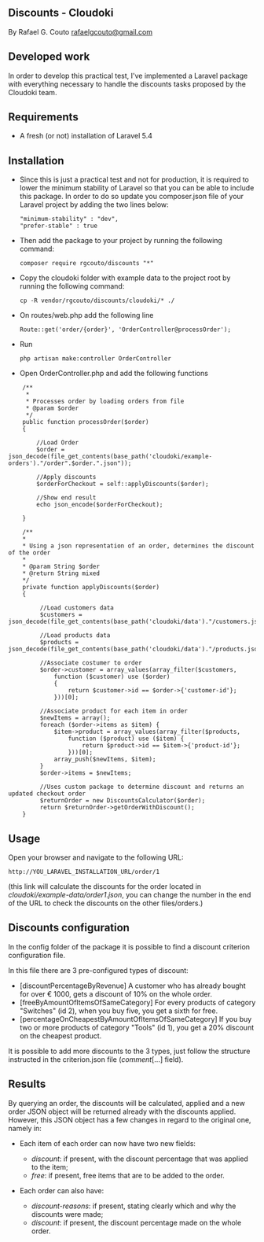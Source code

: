 ## Discounts - Cloudoki

By Rafael G. Couto <rafaelgcouto@gmail.com>



## Developed work

In order to develop this practical test, I've implemented a Laravel package with everything necessary to handle the discounts tasks
proposed by the Cloudoki team.

## Requirements
- A fresh (or not) installation of Laravel 5.4

## Installation

- Since this is just a practical test and not for production, it is required to lower the minimum stability of Laravel 
so that you can be able to include this package. In order to do so update you composer.json file of your Laravel project by adding the two lines below:

    
    ```
    "minimum-stability" : "dev", 
    "prefer-stable" : true
    ```

- Then add the package to your project by running the following command:

    
    ```composer require rgcouto/discounts "*"```

- Copy the cloudoki folder with example data to the project root by running the following command:

    
    ```cp -R vendor/rgcouto/discounts/cloudoki/* ./```


- On routes/web.php add the following line


    ```Route::get('order/{order}', 'OrderController@processOrder');```


- Run


    ```php artisan make:controller OrderController```


- Open OrderController.php and add the following functions

```
    /**
     *
     * Processes order by loading orders from file
     * @param $order
     */
    public function processOrder($order)
    {

        //Load Order
        $order = json_decode(file_get_contents(base_path('cloudoki/example-orders')."/order".$order.".json"));

        //Apply discounts
        $orderForCheckout = self::applyDiscounts($order);

        //Show end result
        echo json_encode($orderForCheckout);

    }

    /**
    *
    * Using a json representation of an order, determines the discount of the order
    *
    * @param String $order
    * @return String mixed
    */
    private function applyDiscounts($order)
    {
 
         //Load customers data
         $customers = json_decode(file_get_contents(base_path('cloudoki/data')."/customers.json"));
    
         //Load products data
         $products = json_decode(file_get_contents(base_path('cloudoki/data')."/products.json"));
    
         //Associate costumer to order
         $order->customer = array_values(array_filter($customers,
             function ($customer) use ($order)
             {
                 return $customer->id == $order->{'customer-id'};
             }))[0];
    
         //Associate product for each item in order
         $newItems = array();
         foreach ($order->items as $item) {
             $item->product = array_values(array_filter($products,
                 function ($product) use ($item) {
                     return $product->id == $item->{'product-id'};
                 }))[0];
             array_push($newItems, $item);
         }
         $order->items = $newItems;
    
         //Uses custom package to determine discount and returns an updated checkout order
         $returnOrder = new DiscountsCalculator($order);
         return $returnOrder->getOrderWithDiscount();
    }  
```	

## Usage

Open your browser and navigate to the following URL:

	
	http://YOU_LARAVEL_INSTALLATION_URL/order/1

    
   (this link will calculate the discounts for the order located in *cloudoki/example-data/order1.json*, you can change the number in the end of the URL to check the discounts on the other files/orders.)

## Discounts configuration

In the config folder of the package it is possible to find a discount criterion configuration file.

In this file there are 3 pre-configured types of discount:
- [discountPercentageByRevenue] A customer who has already bought for over € 1000, gets a discount of 10% on the whole order.
- [freeByAmountOfItemsOfSameCategory] For every products of category "Switches" (id 2), when you buy five, you get a sixth for free.
- [percentageOnCheapestByAmountOfItemsOfSameCategory] If you buy two or more products of category "Tools" (id 1), you get a 20% discount on the cheapest product.

It is possible to add more discounts to the 3 types, just follow the structure instructed in the criterion.json file (_comment_[...] field).

## Results

By querying an order, the discounts will be calculated, applied and a new order JSON object will be returned already with the discounts applied. However, this JSON object has a few changes in regard to the original one, namely in:

- Each item of each order can now have two new fields: 

    - *discount*: if present, with the discount percentage that was applied to the item;
    - *free*: if present, free items that are to be added to the order.
    
- Each order can also have:
    
    - *discount-reasons*: if present, stating clearly which and why the discounts were made;
    - *discount*: if present, the discount percentage made on the whole order.
